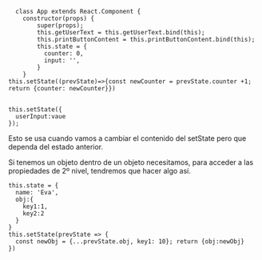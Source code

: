 ~~~~
  class App extends React.Component {
    constructor(props) {
        super(props);
        this.getUserText = this.getUserText.bind(this);
        this.printButtonContent = this.printButtonContent.bind(this);
        this.state = {
          counter: 0,
          input: '',
        }
    }
this.setState((prevState)=>{const newCounter = prevState.counter +1; return {counter: newCounter}})


this.setState({
  userInput:vaue
});
~~~~

Esto se usa cuando vamos a cambiar el contenido del setState pero que dependa del estado anterior. 

Si tenemos un objeto dentro de un objeto necesitamos, para acceder a las propiedades de 2º nivel, tendremos que hacer algo así.

~~~~
this.state = {
  name: 'Eva',
  obj:{
    key1:1,
    key2:2
  }
}
this.setState(prevState => {
  const newObj = {...prevState.obj, key1: 10}; return {obj:newObj}
})
~~~~